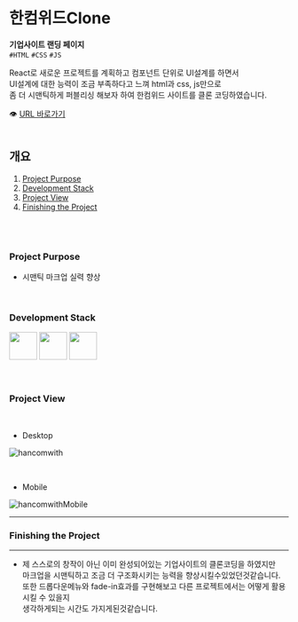 # 한컴위드Clone

**기업사이트 랜딩 페이지**<br/>
`#HTML` `#CSS` `#JS`<br/>

React로 새로운 프로젝트를 계획하고 컴포넌트 단위로 UI설계를 하면서
<br/>
UI설계에 대한 능력이 조금 부족하다고 느껴 html과 css, js만으로
<br/>
좀 더 시맨틱하게 퍼블리싱 해보자 하여 한컴위드 사이트를 클론 코딩하였습니다.

👁 [URL 바로가기](https://oriharaa.github.io/hancom_clone/)
<br/>
<br/>

## 개요

1. [Project Purpose](#Project-Purpose)
2. [Development Stack](#Development-Stack)
3. [Project View](#Project-View)
4. [Finishing the Project](#Finishing-the-Project)

<br/>
<br/>

### Project Purpose

- 시맨틱 마크업 실력 향상

<br/>

### Development Stack

<img src="https://encrypted-tbn0.gstatic.com/images?q=tbn:ANd9GcS2PD2yAr4Tt4TG62BatFqSltJmYLO1_DFUqA&usqp=CAU" width="50px" />
<img src="https://encrypted-tbn0.gstatic.com/images?q=tbn:ANd9GcTTAi6Ah3SwQOrGOrMCj_yF6SgNR_wgM8rJlw&usqp=CAU" width="50px" />
<img src="https://icon-icons.com/icons2/2108/PNG/32/javascript_icon_130900.png" width="50px" />

<br/>
<br/>
<br/>

### Project View

<br/>

- Desktop

![hancomwith](https://user-images.githubusercontent.com/60921094/111913688-9d221380-8ab2-11eb-8172-10b0687de077.JPG)

<br/>

- Mobile

![hancomwithMobile](https://user-images.githubusercontent.com/60921094/111914050-d73fe500-8ab3-11eb-9d9a-09884674134c.JPG)

---

### Finishing the Project

---

- 제 스스로의 창작이 아닌 이미 완성되어있는 기업사이트의 클론코딩을 하였지만
  <br/>
  마크업을 시맨틱하고 조금 더 구조화시키는 능력을 향상시킬수있었던것같습니다.
  <br/>
  또한 드롭다운메뉴와 fade-in효과를 구현해보고 다른 프로젝트에서는 어떻게 활용시킬 수 있을지
  <br/>
  생각하게되는 시간도 가지게된것같습니다.
